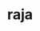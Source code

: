 ---
title: "raja"
layout: cache
categories: [package, develop-2024-01-21]
meta: {"versions": ["0.14.0", "2022.10.4"], "compilers": ["cce@=15.0.1", "gcc@=10.3.0", "gcc@=11.1.0", "gcc@=11.4.0", "gcc@=7.3.1", "gcc@=7.5.0", "gcc@=9.4.0", "oneapi@=2023.2.0"], "oss": ["amzn2", "rhel8", "sle_hpc15", "ubuntu18.04", "ubuntu20.04", "ubuntu22.04"], "platforms": ["linux"], "targets": ["aarch64", "neoverse_n1", "neoverse_v1", "ppc64le", "x86_64_v3", "x86_64_v4", "zen4"], "stacks": ["aws-isc", "aws-isc-aarch64", "data-vis-sdk", "e4s", "e4s-aarch64", "e4s-cray-rhel", "e4s-cray-sles", "e4s-neoverse_v1", "e4s-oneapi", "e4s-power", "e4s-rocm-external", "radiuss", "radiuss-aws", "radiuss-aws-aarch64", "root"], "num_specs": 33, "num_specs_by_stack": {"aws-isc-aarch64": 2, "root": 33, "radiuss-aws-aarch64": 2, "radiuss-aws": 3, "aws-isc": 1, "e4s-cray-rhel": 1, "e4s-cray-sles": 1, "radiuss": 1, "e4s-neoverse_v1": 4, "e4s-power": 3, "data-vis-sdk": 2, "e4s": 6, "e4s-rocm-external": 4, "e4s-oneapi": 1, "e4s-aarch64": 4}}
spec_details: [{"hash": "7qbitjnmlu555szu7jdjiroqlsfg2xse", "compiler": "gcc@=7.3.1", "versions": ["2022.10.4"], "os": "amzn2", "platform": "linux", "target": "aarch64", "variants": ["build_system=cmake", "build_type=Release", "~cuda", "+examples", "+exercises", "generator=make", "~ipo", "+openmp", "~plugins", "~rocm", "+shared", "~tests"], "stacks": ["aws-isc-aarch64", "root", "radiuss-aws-aarch64"], "size": "-", "tarball": "https://binaries.spack.io/develop-2024-01-21/build_cache/linux-amzn2-aarch64/gcc-7.3.1/raja-2022.10.4/linux-amzn2-aarch64-gcc-7.3.1-raja-2022.10.4-7qbitjnmlu555szu7jdjiroqlsfg2xse.spack"}, {"hash": "eewv35cod6btkn5izgnsvdqfvqeya3jg", "compiler": "gcc@=7.3.1", "versions": ["2022.10.4"], "os": "amzn2", "platform": "linux", "target": "neoverse_n1", "variants": ["build_system=cmake", "build_type=Release", "~cuda", "+examples", "+exercises", "generator=make", "~ipo", "+openmp", "~plugins", "~rocm", "+shared", "~tests"], "stacks": ["aws-isc-aarch64", "root", "radiuss-aws-aarch64"], "size": "-", "tarball": "https://binaries.spack.io/develop-2024-01-21/build_cache/linux-amzn2-neoverse_n1/gcc-7.3.1/raja-2022.10.4/linux-amzn2-neoverse_n1-gcc-7.3.1-raja-2022.10.4-eewv35cod6btkn5izgnsvdqfvqeya3jg.spack"}, {"hash": "ktsj2acaiasdqckfwtebddcss6ylgluu", "compiler": "gcc@=7.3.1", "versions": ["2022.10.4"], "os": "amzn2", "platform": "linux", "target": "x86_64_v3", "variants": ["build_system=cmake", "build_type=Release", "~cuda", "+examples", "+exercises", "generator=make", "~ipo", "+openmp", "~plugins", "~rocm", "+shared", "~tests"], "stacks": ["radiuss-aws", "root"], "size": "-", "tarball": "https://binaries.spack.io/develop-2024-01-21/build_cache/linux-amzn2-x86_64_v3/gcc-7.3.1/raja-2022.10.4/linux-amzn2-x86_64_v3-gcc-7.3.1-raja-2022.10.4-ktsj2acaiasdqckfwtebddcss6ylgluu.spack"}, {"hash": "dlo74yteg6ht2e6lfictdncoponlt55l", "compiler": "gcc@=7.3.1", "versions": ["2022.10.4"], "os": "amzn2", "platform": "linux", "target": "x86_64_v3", "variants": ["build_system=cmake", "build_type=Release", "+cuda", "cuda_arch=70", "+examples", "+exercises", "generator=make", "~ipo", "~openmp", "~plugins", "~rocm", "+shared", "~tests"], "stacks": ["radiuss-aws", "root"], "size": "-", "tarball": "https://binaries.spack.io/develop-2024-01-21/build_cache/linux-amzn2-x86_64_v3/gcc-7.3.1/raja-2022.10.4/linux-amzn2-x86_64_v3-gcc-7.3.1-raja-2022.10.4-dlo74yteg6ht2e6lfictdncoponlt55l.spack"}, {"hash": "jvvfevicluf2ttopnanht73w7jbiou2p", "compiler": "gcc@=7.3.1", "versions": ["2022.10.4"], "os": "amzn2", "platform": "linux", "target": "x86_64_v3", "variants": ["build_system=cmake", "build_type=Release", "+cuda", "cuda_arch=70", "+examples", "+exercises", "generator=make", "~ipo", "+openmp", "~plugins", "~rocm", "+shared", "~tests"], "stacks": ["aws-isc", "root"], "size": "-", "tarball": "https://binaries.spack.io/develop-2024-01-21/build_cache/linux-amzn2-x86_64_v3/gcc-7.3.1/raja-2022.10.4/linux-amzn2-x86_64_v3-gcc-7.3.1-raja-2022.10.4-jvvfevicluf2ttopnanht73w7jbiou2p.spack"}, {"hash": "et7kh7fmcxqzxf3eb3bbizbhimwh767b", "compiler": "gcc@=7.3.1", "versions": ["2022.10.4"], "os": "amzn2", "platform": "linux", "target": "x86_64_v3", "variants": ["build_system=cmake", "build_type=Release", "+cuda", "cuda_arch=70", "+examples", "+exercises", "generator=make", "~ipo", "+openmp", "~plugins", "~rocm", "+shared", "~tests"], "stacks": ["radiuss-aws", "root"], "size": "-", "tarball": "https://binaries.spack.io/develop-2024-01-21/build_cache/linux-amzn2-x86_64_v3/gcc-7.3.1/raja-2022.10.4/linux-amzn2-x86_64_v3-gcc-7.3.1-raja-2022.10.4-et7kh7fmcxqzxf3eb3bbizbhimwh767b.spack"}, {"hash": "jzrktbv4gi3vx2lfujfgof6extmlrazn", "compiler": "cce@=15.0.1", "versions": ["2022.10.4"], "os": "rhel8", "platform": "linux", "target": "zen4", "variants": ["build_system=cmake", "build_type=Release", "~cuda", "+examples", "+exercises", "generator=make", "~ipo", "+openmp", "~plugins", "~rocm", "+shared", "~tests"], "stacks": ["e4s-cray-rhel", "root"], "size": "-", "tarball": "https://binaries.spack.io/develop-2024-01-21/build_cache/linux-rhel8-zen4/cce-15.0.1/raja-2022.10.4/linux-rhel8-zen4-cce-15.0.1-raja-2022.10.4-jzrktbv4gi3vx2lfujfgof6extmlrazn.spack"}, {"hash": "cjwiqpaflg4hwgoyi6evm7qzuu2ah2wg", "compiler": "gcc@=10.3.0", "versions": ["2022.10.4"], "os": "sle_hpc15", "platform": "linux", "target": "x86_64_v4", "variants": ["build_system=cmake", "build_type=Release", "~cuda", "+examples", "+exercises", "generator=make", "~ipo", "+openmp", "~plugins", "~rocm", "+shared", "~tests"], "stacks": ["root", "e4s-cray-sles"], "size": "-", "tarball": "https://binaries.spack.io/develop-2024-01-21/build_cache/linux-sle_hpc15-x86_64_v4/gcc-10.3.0/raja-2022.10.4/linux-sle_hpc15-x86_64_v4-gcc-10.3.0-raja-2022.10.4-cjwiqpaflg4hwgoyi6evm7qzuu2ah2wg.spack"}, {"hash": "wvo4xoeiamlw2nbmuz2cak4efvqsflbv", "compiler": "gcc@=7.5.0", "versions": ["2022.10.4"], "os": "ubuntu18.04", "platform": "linux", "target": "x86_64_v3", "variants": ["build_system=cmake", "build_type=Release", "~cuda", "+examples", "+exercises", "generator=make", "~ipo", "+openmp", "~plugins", "~rocm", "+shared", "~tests"], "stacks": ["radiuss", "root"], "size": "-", "tarball": "https://binaries.spack.io/develop-2024-01-21/build_cache/linux-ubuntu18.04-x86_64_v3/gcc-7.5.0/raja-2022.10.4/linux-ubuntu18.04-x86_64_v3-gcc-7.5.0-raja-2022.10.4-wvo4xoeiamlw2nbmuz2cak4efvqsflbv.spack"}, {"hash": "5w7xnrf5fgym2s3yka4gx75jpat3yxpr", "compiler": "gcc@=11.4.0", "versions": ["2022.10.4"], "os": "ubuntu20.04", "platform": "linux", "target": "neoverse_v1", "variants": ["build_system=cmake", "build_type=Release", "~cuda", "+examples", "+exercises", "generator=make", "~ipo", "+openmp", "~plugins", "~rocm", "+shared", "~tests"], "stacks": ["e4s-neoverse_v1", "root"], "size": "-", "tarball": "https://binaries.spack.io/develop-2024-01-21/build_cache/linux-ubuntu20.04-neoverse_v1/gcc-11.4.0/raja-2022.10.4/linux-ubuntu20.04-neoverse_v1-gcc-11.4.0-raja-2022.10.4-5w7xnrf5fgym2s3yka4gx75jpat3yxpr.spack"}, {"hash": "qgq7uehde6quzbmsyex4di2dswmhv36j", "compiler": "gcc@=11.4.0", "versions": ["2022.10.4"], "os": "ubuntu20.04", "platform": "linux", "target": "neoverse_v1", "variants": ["build_system=cmake", "build_type=Release", "+cuda", "cuda_arch=90", "+examples", "+exercises", "generator=make", "~ipo", "+openmp", "~plugins", "~rocm", "+shared", "~tests"], "stacks": ["e4s-neoverse_v1", "root"], "size": "-", "tarball": "https://binaries.spack.io/develop-2024-01-21/build_cache/linux-ubuntu20.04-neoverse_v1/gcc-11.4.0/raja-2022.10.4/linux-ubuntu20.04-neoverse_v1-gcc-11.4.0-raja-2022.10.4-qgq7uehde6quzbmsyex4di2dswmhv36j.spack"}, {"hash": "bg57wmrpn5rmui6qesboyb3mhi43u6ws", "compiler": "gcc@=11.4.0", "versions": ["2022.10.4"], "os": "ubuntu20.04", "platform": "linux", "target": "neoverse_v1", "variants": ["build_system=cmake", "build_type=Release", "+cuda", "cuda_arch=80", "+examples", "+exercises", "generator=make", "~ipo", "+openmp", "~plugins", "~rocm", "+shared", "~tests"], "stacks": ["e4s-neoverse_v1", "root"], "size": "-", "tarball": "https://binaries.spack.io/develop-2024-01-21/build_cache/linux-ubuntu20.04-neoverse_v1/gcc-11.4.0/raja-2022.10.4/linux-ubuntu20.04-neoverse_v1-gcc-11.4.0-raja-2022.10.4-bg57wmrpn5rmui6qesboyb3mhi43u6ws.spack"}, {"hash": "mu67l6illo2pcsl6wkjggo4h66werdnp", "compiler": "gcc@=11.4.0", "versions": ["2022.10.4"], "os": "ubuntu20.04", "platform": "linux", "target": "neoverse_v1", "variants": ["build_system=cmake", "build_type=Release", "+cuda", "cuda_arch=75", "+examples", "+exercises", "generator=make", "~ipo", "+openmp", "~plugins", "~rocm", "+shared", "~tests"], "stacks": ["e4s-neoverse_v1", "root"], "size": "-", "tarball": "https://binaries.spack.io/develop-2024-01-21/build_cache/linux-ubuntu20.04-neoverse_v1/gcc-11.4.0/raja-2022.10.4/linux-ubuntu20.04-neoverse_v1-gcc-11.4.0-raja-2022.10.4-mu67l6illo2pcsl6wkjggo4h66werdnp.spack"}, {"hash": "famotstm4pupq5hbpeu3r6uyowrocm23", "compiler": "gcc@=9.4.0", "versions": ["2022.10.4"], "os": "ubuntu20.04", "platform": "linux", "target": "ppc64le", "variants": ["build_system=cmake", "build_type=Release", "~cuda", "+examples", "+exercises", "generator=make", "~ipo", "+openmp", "~plugins", "~rocm", "+shared", "~tests"], "stacks": ["e4s-power", "root"], "size": "-", "tarball": "https://binaries.spack.io/develop-2024-01-21/build_cache/linux-ubuntu20.04-ppc64le/gcc-9.4.0/raja-2022.10.4/linux-ubuntu20.04-ppc64le-gcc-9.4.0-raja-2022.10.4-famotstm4pupq5hbpeu3r6uyowrocm23.spack"}, {"hash": "hz5j2egu4ncerub7l2aqd3pfwfvehejq", "compiler": "gcc@=9.4.0", "versions": ["0.14.0"], "os": "ubuntu20.04", "platform": "linux", "target": "ppc64le", "variants": ["build_system=cmake", "build_type=Release", "+cuda", "cuda_arch=70", "+examples", "+exercises", "generator=make", "~ipo", "+openmp", "~plugins", "~rocm", "+shared", "~tests"], "stacks": ["e4s-power", "root"], "size": "-", "tarball": "https://binaries.spack.io/develop-2024-01-21/build_cache/linux-ubuntu20.04-ppc64le/gcc-9.4.0/raja-0.14.0/linux-ubuntu20.04-ppc64le-gcc-9.4.0-raja-0.14.0-hz5j2egu4ncerub7l2aqd3pfwfvehejq.spack"}, {"hash": "qze6ecje5idkyromvn6ixdq3muswphl2", "compiler": "gcc@=9.4.0", "versions": ["2022.10.4"], "os": "ubuntu20.04", "platform": "linux", "target": "ppc64le", "variants": ["build_system=cmake", "build_type=Release", "+cuda", "cuda_arch=70", "+examples", "+exercises", "generator=make", "~ipo", "+openmp", "~plugins", "~rocm", "+shared", "~tests"], "stacks": ["e4s-power", "root"], "size": "-", "tarball": "https://binaries.spack.io/develop-2024-01-21/build_cache/linux-ubuntu20.04-ppc64le/gcc-9.4.0/raja-2022.10.4/linux-ubuntu20.04-ppc64le-gcc-9.4.0-raja-2022.10.4-qze6ecje5idkyromvn6ixdq3muswphl2.spack"}, {"hash": "m3a5sdls4ch6gcewlbplz2zqqipmpenx", "compiler": "gcc@=11.1.0", "versions": ["2022.10.4"], "os": "ubuntu20.04", "platform": "linux", "target": "x86_64_v3", "variants": ["build_system=cmake", "build_type=Release", "~cuda", "+examples", "+exercises", "generator=make", "~ipo", "+openmp", "~plugins", "~rocm", "+shared", "~tests"], "stacks": ["root", "data-vis-sdk"], "size": "-", "tarball": "https://binaries.spack.io/develop-2024-01-21/build_cache/linux-ubuntu20.04-x86_64_v3/gcc-11.1.0/raja-2022.10.4/linux-ubuntu20.04-x86_64_v3-gcc-11.1.0-raja-2022.10.4-m3a5sdls4ch6gcewlbplz2zqqipmpenx.spack"}, {"hash": "tno63l3bnevdh6a5j4rv3auilnl6fg2f", "compiler": "gcc@=11.1.0", "versions": ["2022.10.4"], "os": "ubuntu20.04", "platform": "linux", "target": "x86_64_v3", "variants": ["build_system=cmake", "build_type=Release", "~cuda", "+examples", "+exercises", "generator=make", "~ipo", "+openmp", "~plugins", "~rocm", "+shared", "~tests"], "stacks": ["root", "data-vis-sdk"], "size": "-", "tarball": "https://binaries.spack.io/develop-2024-01-21/build_cache/linux-ubuntu20.04-x86_64_v3/gcc-11.1.0/raja-2022.10.4/linux-ubuntu20.04-x86_64_v3-gcc-11.1.0-raja-2022.10.4-tno63l3bnevdh6a5j4rv3auilnl6fg2f.spack"}, {"hash": "ipn2oj2kn6xx424ldqju7m4mpjceq5j6", "compiler": "gcc@=11.4.0", "versions": ["2022.10.4"], "os": "ubuntu20.04", "platform": "linux", "target": "x86_64_v3", "variants": ["build_system=cmake", "build_type=Release", "~cuda", "+examples", "+exercises", "generator=make", "~ipo", "+openmp", "~plugins", "~rocm", "+shared", "~tests"], "stacks": ["e4s", "root"], "size": "-", "tarball": "https://binaries.spack.io/develop-2024-01-21/build_cache/linux-ubuntu20.04-x86_64_v3/gcc-11.4.0/raja-2022.10.4/linux-ubuntu20.04-x86_64_v3-gcc-11.4.0-raja-2022.10.4-ipn2oj2kn6xx424ldqju7m4mpjceq5j6.spack"}, {"hash": "usixp4fpg2j6qte32bjupd336qfi5fci", "compiler": "gcc@=11.4.0", "versions": ["0.14.0"], "os": "ubuntu20.04", "platform": "linux", "target": "x86_64_v3", "variants": ["build_system=cmake", "build_type=Release", "+cuda", "cuda_arch=80", "+examples", "+exercises", "generator=make", "~ipo", "+openmp", "~plugins", "~rocm", "+shared", "~tests"], "stacks": ["e4s", "root"], "size": "-", "tarball": "https://binaries.spack.io/develop-2024-01-21/build_cache/linux-ubuntu20.04-x86_64_v3/gcc-11.4.0/raja-0.14.0/linux-ubuntu20.04-x86_64_v3-gcc-11.4.0-raja-0.14.0-usixp4fpg2j6qte32bjupd336qfi5fci.spack"}, {"hash": "tq7ee3fqwyux2rfwllsbzjhnfji2pv36", "compiler": "gcc@=11.4.0", "versions": ["0.14.0"], "os": "ubuntu20.04", "platform": "linux", "target": "x86_64_v3", "variants": ["amdgpu_target=gfx90a", "build_system=cmake", "build_type=Release", "~cuda", "+examples", "+exercises", "generator=make", "~ipo", "~openmp", "~plugins", "+rocm", "+shared", "~tests"], "stacks": ["root", "e4s-rocm-external"], "size": "-", "tarball": "https://binaries.spack.io/develop-2024-01-21/build_cache/linux-ubuntu20.04-x86_64_v3/gcc-11.4.0/raja-0.14.0/linux-ubuntu20.04-x86_64_v3-gcc-11.4.0-raja-0.14.0-tq7ee3fqwyux2rfwllsbzjhnfji2pv36.spack"}, {"hash": "2xeztsjywnko4joeidv5czl7n6c7zdgc", "compiler": "gcc@=11.4.0", "versions": ["0.14.0"], "os": "ubuntu20.04", "platform": "linux", "target": "x86_64_v3", "variants": ["amdgpu_target=gfx908", "build_system=cmake", "build_type=Release", "~cuda", "+examples", "+exercises", "generator=make", "~ipo", "~openmp", "~plugins", "+rocm", "+shared", "~tests"], "stacks": ["root", "e4s-rocm-external"], "size": "-", "tarball": "https://binaries.spack.io/develop-2024-01-21/build_cache/linux-ubuntu20.04-x86_64_v3/gcc-11.4.0/raja-0.14.0/linux-ubuntu20.04-x86_64_v3-gcc-11.4.0-raja-0.14.0-2xeztsjywnko4joeidv5czl7n6c7zdgc.spack"}, {"hash": "ziwtiu7jfuaer5fsbuclcb5e35vmxabg", "compiler": "gcc@=11.4.0", "versions": ["2022.10.4"], "os": "ubuntu20.04", "platform": "linux", "target": "x86_64_v3", "variants": ["build_system=cmake", "build_type=Release", "+cuda", "cuda_arch=80", "+examples", "+exercises", "generator=make", "~ipo", "+openmp", "~plugins", "~rocm", "+shared", "~tests"], "stacks": ["e4s", "root"], "size": "-", "tarball": "https://binaries.spack.io/develop-2024-01-21/build_cache/linux-ubuntu20.04-x86_64_v3/gcc-11.4.0/raja-2022.10.4/linux-ubuntu20.04-x86_64_v3-gcc-11.4.0-raja-2022.10.4-ziwtiu7jfuaer5fsbuclcb5e35vmxabg.spack"}, {"hash": "mdptacsa5gqx26vi46ywkvab66d765gj", "compiler": "gcc@=11.4.0", "versions": ["2022.10.4"], "os": "ubuntu20.04", "platform": "linux", "target": "x86_64_v3", "variants": ["build_system=cmake", "build_type=Release", "+cuda", "cuda_arch=90", "+examples", "+exercises", "generator=make", "~ipo", "+openmp", "~plugins", "~rocm", "+shared", "~tests"], "stacks": ["e4s", "root"], "size": "-", "tarball": "https://binaries.spack.io/develop-2024-01-21/build_cache/linux-ubuntu20.04-x86_64_v3/gcc-11.4.0/raja-2022.10.4/linux-ubuntu20.04-x86_64_v3-gcc-11.4.0-raja-2022.10.4-mdptacsa5gqx26vi46ywkvab66d765gj.spack"}, {"hash": "jbrkkssph2q44fln43hvw4pfxal6visv", "compiler": "gcc@=11.4.0", "versions": ["2022.10.4"], "os": "ubuntu20.04", "platform": "linux", "target": "x86_64_v3", "variants": ["amdgpu_target=gfx908", "build_system=cmake", "build_type=Release", "~cuda", "+examples", "+exercises", "generator=make", "~ipo", "~openmp", "~plugins", "+rocm", "+shared", "~tests"], "stacks": ["root", "e4s-rocm-external"], "size": "-", "tarball": "https://binaries.spack.io/develop-2024-01-21/build_cache/linux-ubuntu20.04-x86_64_v3/gcc-11.4.0/raja-2022.10.4/linux-ubuntu20.04-x86_64_v3-gcc-11.4.0-raja-2022.10.4-jbrkkssph2q44fln43hvw4pfxal6visv.spack"}, {"hash": "s2tvjypcfu4x45s6rx2mfmqpq24l2i7i", "compiler": "gcc@=11.4.0", "versions": ["2022.10.4"], "os": "ubuntu20.04", "platform": "linux", "target": "x86_64_v3", "variants": ["amdgpu_target=gfx90a", "build_system=cmake", "build_type=Release", "~cuda", "+examples", "+exercises", "generator=make", "~ipo", "~openmp", "~plugins", "+rocm", "+shared", "~tests"], "stacks": ["root", "e4s-rocm-external"], "size": "-", "tarball": "https://binaries.spack.io/develop-2024-01-21/build_cache/linux-ubuntu20.04-x86_64_v3/gcc-11.4.0/raja-2022.10.4/linux-ubuntu20.04-x86_64_v3-gcc-11.4.0-raja-2022.10.4-s2tvjypcfu4x45s6rx2mfmqpq24l2i7i.spack"}, {"hash": "npkq6yotxmkjv67kwilwgjydwl2hvgjw", "compiler": "gcc@=11.4.0", "versions": ["2022.10.4"], "os": "ubuntu20.04", "platform": "linux", "target": "x86_64_v3", "variants": ["amdgpu_target=gfx908", "build_system=cmake", "build_type=Release", "~cuda", "+examples", "+exercises", "generator=make", "~ipo", "~openmp", "~plugins", "+rocm", "+shared", "~tests"], "stacks": ["e4s", "root"], "size": "-", "tarball": "https://binaries.spack.io/develop-2024-01-21/build_cache/linux-ubuntu20.04-x86_64_v3/gcc-11.4.0/raja-2022.10.4/linux-ubuntu20.04-x86_64_v3-gcc-11.4.0-raja-2022.10.4-npkq6yotxmkjv67kwilwgjydwl2hvgjw.spack"}, {"hash": "xtkj2wghkddleg5iqxmr4gghtdotwtwx", "compiler": "gcc@=11.4.0", "versions": ["2022.10.4"], "os": "ubuntu20.04", "platform": "linux", "target": "x86_64_v3", "variants": ["amdgpu_target=gfx90a", "build_system=cmake", "build_type=Release", "~cuda", "+examples", "+exercises", "generator=make", "~ipo", "~openmp", "~plugins", "+rocm", "+shared", "~tests"], "stacks": ["e4s", "root"], "size": "-", "tarball": "https://binaries.spack.io/develop-2024-01-21/build_cache/linux-ubuntu20.04-x86_64_v3/gcc-11.4.0/raja-2022.10.4/linux-ubuntu20.04-x86_64_v3-gcc-11.4.0-raja-2022.10.4-xtkj2wghkddleg5iqxmr4gghtdotwtwx.spack"}, {"hash": "2yqztactfcgjc27y42bky7xastpf7pvs", "compiler": "oneapi@=2023.2.0", "versions": ["2022.10.4"], "os": "ubuntu20.04", "platform": "linux", "target": "x86_64_v3", "variants": ["build_system=cmake", "build_type=Release", "~cuda", "+examples", "+exercises", "generator=make", "~ipo", "+openmp", "~plugins", "~rocm", "+shared", "~tests"], "stacks": ["e4s-oneapi", "root"], "size": "-", "tarball": "https://binaries.spack.io/develop-2024-01-21/build_cache/linux-ubuntu20.04-x86_64_v3/oneapi-2023.2.0/raja-2022.10.4/linux-ubuntu20.04-x86_64_v3-oneapi-2023.2.0-raja-2022.10.4-2yqztactfcgjc27y42bky7xastpf7pvs.spack"}, {"hash": "upoxopna5rvx54cazkyf43uo3n52a7z4", "compiler": "gcc@=11.4.0", "versions": ["2022.10.4"], "os": "ubuntu22.04", "platform": "linux", "target": "aarch64", "variants": ["build_system=cmake", "build_type=Release", "~cuda", "+examples", "+exercises", "generator=make", "~ipo", "+openmp", "~plugins", "~rocm", "+shared", "~tests"], "stacks": ["root", "e4s-aarch64"], "size": "-", "tarball": "https://binaries.spack.io/develop-2024-01-21/build_cache/linux-ubuntu22.04-aarch64/gcc-11.4.0/raja-2022.10.4/linux-ubuntu22.04-aarch64-gcc-11.4.0-raja-2022.10.4-upoxopna5rvx54cazkyf43uo3n52a7z4.spack"}, {"hash": "feergzxkg6ldzvu473nsns3dbqguztso", "compiler": "gcc@=11.4.0", "versions": ["2022.10.4"], "os": "ubuntu22.04", "platform": "linux", "target": "aarch64", "variants": ["build_system=cmake", "build_type=Release", "+cuda", "cuda_arch=90", "+examples", "+exercises", "generator=make", "~ipo", "+openmp", "~plugins", "~rocm", "+shared", "~tests"], "stacks": ["root", "e4s-aarch64"], "size": "-", "tarball": "https://binaries.spack.io/develop-2024-01-21/build_cache/linux-ubuntu22.04-aarch64/gcc-11.4.0/raja-2022.10.4/linux-ubuntu22.04-aarch64-gcc-11.4.0-raja-2022.10.4-feergzxkg6ldzvu473nsns3dbqguztso.spack"}, {"hash": "ip7cjkzdyhm7t6wt3jsm5hknoc5opsbh", "compiler": "gcc@=11.4.0", "versions": ["2022.10.4"], "os": "ubuntu22.04", "platform": "linux", "target": "aarch64", "variants": ["build_system=cmake", "build_type=Release", "+cuda", "cuda_arch=80", "+examples", "+exercises", "generator=make", "~ipo", "+openmp", "~plugins", "~rocm", "+shared", "~tests"], "stacks": ["root", "e4s-aarch64"], "size": "-", "tarball": "https://binaries.spack.io/develop-2024-01-21/build_cache/linux-ubuntu22.04-aarch64/gcc-11.4.0/raja-2022.10.4/linux-ubuntu22.04-aarch64-gcc-11.4.0-raja-2022.10.4-ip7cjkzdyhm7t6wt3jsm5hknoc5opsbh.spack"}, {"hash": "epe7gpu54iud74dqlluujcmloivkssgy", "compiler": "gcc@=11.4.0", "versions": ["2022.10.4"], "os": "ubuntu22.04", "platform": "linux", "target": "aarch64", "variants": ["build_system=cmake", "build_type=Release", "+cuda", "cuda_arch=75", "+examples", "+exercises", "generator=make", "~ipo", "+openmp", "~plugins", "~rocm", "+shared", "~tests"], "stacks": ["root", "e4s-aarch64"], "size": "-", "tarball": "https://binaries.spack.io/develop-2024-01-21/build_cache/linux-ubuntu22.04-aarch64/gcc-11.4.0/raja-2022.10.4/linux-ubuntu22.04-aarch64-gcc-11.4.0-raja-2022.10.4-epe7gpu54iud74dqlluujcmloivkssgy.spack"}]
---